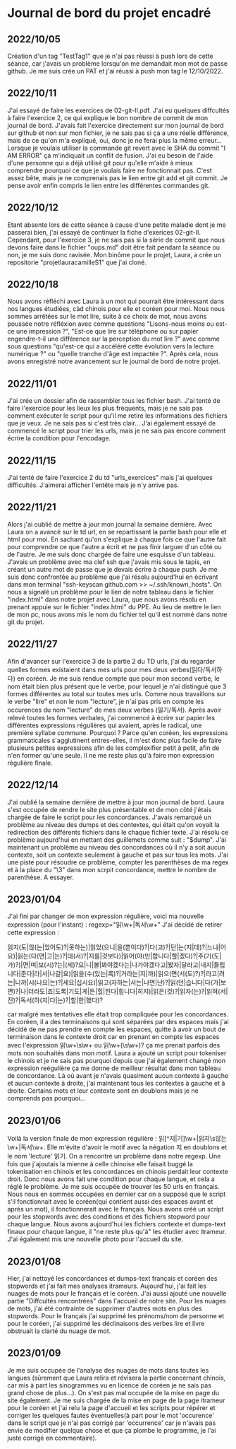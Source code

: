 # Journal de bord du projet encadré

## 2022/10/05
Création d'un tag "TestTag1" que je n'ai pas réussi à push lors de cette séance, car j'avais un problème lorsqu'on me demandait mon mot de passe github. Je me suis crée un PAT et j'ai réussi à push mon tag le 12/10/2022.

## 2022/10/11
J'ai essayé de faire les exercices de 02-git-II.pdf. J'ai eu quelques diffcultés à faire l'exercice 2, ce qui explique le bon nombre de commit de mon journal de bord. J'avais fait l'exercice directement sur mon journal de bord sur github et non sur mon fichier, je ne sais pas si ça a une réelle différence, mais de ce qu'on m'a expliqué, oui, donc je ne ferai plus la même erreur... Lorsque je voulais utiliser la commande git revert avec le SHA du commit "I AM ERROR" ça m'indiquait un conflit de fusion. J'ai eu besoin de l'aide d'une personne qui a déjà utilisé git pour qu'elle m'aide à mieux comprendre pourquoi ce que je voulais faire ne fonctionnait pas. C'est assez bête, mais je ne comprenais pas le lien entre git add et git commit. Je pense avoir enfin compris le lien entre les différentes commandes git.

## 2022/10/12
Etant absente lors de cette séance à cause d'une petite maladie dont je me passerai bien, j'ai essayé de continuer la fiche d'exerices 02-git-II. Cependant, pour l'exercice 3, je ne sais pas si la série de commit que nous devons faire dans le fichier "oups.md" doit être fait pendant la séance ou non, je me suis donc ravisée. Mon binôme pour le projet, Laura, a crée un repositorie "projetlauracamilleS1" que j'ai cloné.

## 2022/10/18
Nous avons réfléchi avec Laura à un mot qui pourrait être intéressant dans nos langues étudiées, càd chinois pour elle et coréen pour moi. Nous nous sommes arrêtées sur le mot lire, suite à ce choix de mot, nous avons poussée notre réfléxion avec comme questions "Lisons-nous moins ou est-ce une impression ?", "Est-ce que lire sur téléphone ou sur papier engendre-t-il une différence sur la perception du mot lire ?" avec comme sous questions "qu'est-ce qui a accéléré cette évolution vers la lecture numérique ?" ou "quelle tranche d'âge est impactée ?". Après cela, nous avons enregistré notre avancement sur le journal de bord de notre projet.

## 2022/11/01
J'ai crée un dossier afin de rassembler tous les fichier bash. J'ai tenté de faire l'exercice pour les lieux les plus fréquents, mais je ne sais pas comment exécuter le script pour qu'il me retire les informations des fichiers que je veux. Je ne sais pas si c'est très clair... J'ai également essayé de commencé le script pour trier les urls, mais je ne sais pas encore comment écrire la condition pour l'encodage.

## 2022/11/15
J'ai tenté de faire l'exercice 2 du td "urls_exercices" mais j'ai quelques difficultés. J'aimerai afficher l'entête mais je n'y arrive pas. 

## 2022/11/21
Alors j'ai oublié de mettre à jour mon journal la semaine dernière. Avec Laura on a avancé sur le td url, en se repartissant la partie bash pour elle et html pour moi. En sachant qu'on s'explique à chaque fois ce que l'autre fait pour comprendre ce que l'autre a écrit et ne pas finir larguer d'un côté ou de l'autre. Je me suis donc chargée de faire une esquisse d'un tableau.
J'avais un problème avec ma clef ssh que j'avais mis sous le tapis, en créant un autre mot de passe que je devais écrire à chaque push. Je me suis donc confrontée au problème que j'ai résolu aujourd'hui en écrivant dans mon terminal "ssh-keyscan github.com >> ~/.ssh/known_hosts".
On nous a signalé un problème pour le lien de notre tableau dans le fichier "index.html" dans notre projet avec Laura, que nous avons résolu en prenant appuie sur le fichier "index.html" du PPE. Au lieu de mettre le lien de mon pc, nous avons mis le nom du fichier tel qu'il est nommé dans notre git du projet.

## 2022/11/27
Afin d'avancer sur l'exercice 3 de la partie 2 du TD urls, j'ai du regarder quelles formes existaient dans mes urls pour mes deux verbes(읽다/독서하다) en coréen. Je me suis rendue compte que pour mon second verbe, le nom était bien plus présent que le verbe, pour lequel je n'ai distingué que 3 formes différentes au total sur toutes mes urls. Comme nous travaillons sur le verbe "lire" et non le nom "lecture", je n'ai pas pris en compte les occurences du nom "lecture" de mes deux verbes (일기/독서). Après avoir relevé toutes les formes verbales, j'ai commencé à écrire sur papier les différentes expressions régulières qui avaient, après le radical, une première syllabe commune. Pourquoi ? Parce qu'en coréen, les expressions grammaticales s'agglutinent entres-elles, il m'est donc plus facile de faire plusieurs petites expressions afin de les complexifier petit à petit, afin de n'en former qu'une seule. Il ne me reste plus qu'à faire mon expression régulière finale.

## 2022/12/14
J'ai oublié la semaine dernière de mettre à jour mon journal de bord. Laura s'est occupée de rendre le site plus présentable et de mon côté j'étais chargée de faire le script pour les concordances. J'avais remarqué un problème au niveau des dumps et des contextes, qui était qu'on voyait la redirection des différents fichiers dans le chaque fichier texte. J'ai résolu ce problème aujourd'hui en mettant des guillemets comme suit : "$dump". J'ai maintenant un problème au niveau des concordances où il n'y a soit aucun contexte, soit un contexte seulement à gauche et pas sur tous les mots. J'ai une piste pour résoudre ce problème, compter les parenthèses de ma regex et à la place du "\3" dans mon scrpit concordance, mettre le nombre de parenthèse. A essayer.

## 2023/01/04
J'ai fini par changer de mon expression régulière, voici ma nouvelle expression (pour l'instant) : 
regexp="읽\w+|독서\w+"
J'ai décidé de retirer cette expression : 

읽지(도|않(는|았어도)?|못하는)|읽었(으니|을(뿐이다)?|다(고)?|던|는(지|데)?|느냐|어요)|읽는(다(면|고|는)?|데(서)?|지를|것보다)|읽어(야(만|합니다|할|겠다)?|주(기(도|가)?)|면|며|보(시)?는|(세)?요|니|볼|봐야겠다는|나가야겠다고|봤자|달라고|내지|들립니다|준다|라|서|나갈|요)|읽을(수(있는|록)?|거라는|지|까)|읽으(면(서(도)?)?|라고|려는|니까|시(나요|는)?|세요|십시요)|읽고(자하는|서는|나면|난)?|읽(던|습니다|다(가|보면)?|나|더라도|죠|도록|기도|게|든|힐|힌다|힙니다|히지)|읽은(것)?|읽자(는)?|읽혀(서|진)?|독서(하(지|다|는)?|할|한|했다)?

car malgré mes tentatives elle était trop compliquée pour les concordances.
En coréen, il a des terminaisons qui sont séparées par des espaces mais j'ai décidé de ne pas prendre en compte les espaces, quitte à avoir un bout de terminaison dans le contexte droit car en prenant en compte les espaces avec l'expression 읽\w+\s\w+ ou 읽\w+(\s\w+)? ça me prenait parfois des mots non souhaités dans mon motif.
Laura a ajouté un script pour tokeniser le chinois et je ne sais pas pourquoi depuis que j'ai également changé mon expression reégulière ça me donne de meilleur résultat dans mon tableau de concordance. Là où avant je n'avais quasiment aucun contexte à gauche et aucun contexte à droite, j'ai maintenant tous les contextes à gauche et à droite. Certains mots et leur contexte sont en doublons mais je ne comprends pas pourquoi...

## 2023/01/06
Voilà la version finale de mon expression régulière : 읽[^지|기]\w+|읽지\s않는\w+|독서\w+. Elle m'évite d'avoir le motif avec la négation 지 en doublons et le nom 'lecture' 읽기.
On a rencontré un problème dans notre regexp. Une fois que j'ajoutais la mienne à celle chinoise elle faisait buggé la tokenisation en chinois et les concordances en chinois perdait leur contexte droit. Donc nous avons fait une condition pour chaque langue, et cela a réglé le problème. Je me suis occupée de trouver les 50 urls en français. Nous nous en sommes occupées en dernier car on a supposé que le script s'il fonctionnait avec le coréen(qui contient aussi des espaces avant et après un mot), il fonctionnerait avec le français. Nous avons créé un script pour les stopwords avec des conditions et des fichiers stopword pour chaque langue. Nous avons aujourd'hui les fichiers contexte et dumps-text finaux pour chaque langue, il "ne reste plus qu'à" les étudier avec itrameur. J'ai également mis une nouvelle photo pour l'accueil du site.

## 2023/01/08
Hier, j'ai nettoyé les concordances et dumps-text français et coréen des stopwords et j'ai fait mes analyses itrameurs. 
Aujourd'hui, j'ai fait les nuages de mots pour le français et le coréen. J'ai aussi ajouté une nouvelle partie "Diffcultés rencontrées" dans l'accueil de notre site.
Pour les nuages de mots, j'ai été contrainte de supprimer d'autres mots en plus des stopwords. Pour le français j'ai supprimé les prénoms/nom de personne et pour le coréen, j'ai supprimé les déclinaisons des verbes lire et livre obstruait la clarté du nuage de mot.

## 2023/01/09
Je me suis occupée de l'analyse des nuages de mots dans toutes les langues (sûrement que Laura relira et révisera la partie concernant chinois, car mis à part les sinogrammes vu en licence de coréen je ne sais pas grand chose de plus...).
On s'est pas mal occupée de la mise en page du site également. Je me suis chargée de la mise en page de la page itrameur pour le coréen et j'ai relu la page d'accueil et les scripts pour répérer et corriger les quelques fautes éventuelles(à part pour le mot 'occurence' dans le script que je n'ai pas corrigé par 'occurrence' car je n'avais pas envie de modifier quelque chose et que ça plombe le programme, je l'ai juste corrigé en commentaire).
